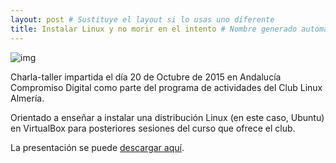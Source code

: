 ```yaml
---
layout: post # Sustituye el layout si lo usas uno diferente
title: Instalar Linux y no morir en el intento # Nombre generado automáticamente
---
```


![img](https://lh3.googleusercontent.com/gjyC_dGc-200KDlzQtYxXqgaBKjbE51k_UIhqFzWNqNTlhr6qgPyexw_kqu1KwT8JwzOi58evQA4E98Z5Y3SMtmUEztKcdc_LhYnvKEbxLnFyOsnd22TRSvV616yTdhfk6wa8DLV0A0ZpdbfLNOZICz0xjD-aah_UzsOUkIaZowNp1MYjMhyHYAbDcislWZnZHUkgMgGlzM9Z9s4G2KyT12B31ENcMKGFFF6DI7oqPlVk1EW4HBE6T6NnLu1T1O7VjrGhYSQNPtTWuwyzfZH4Zz9CPLJHwACC-ql8n68eB0hwKhm1EaCKbiEIYU5U_w-vZ0xRlNmCl4tFyFng4_qGkEzg9HaFBC3fQmH6cUAJSgDuUB_lB24jDPfkIUEN_GfpF7I4J8ar3r2IJpiOYXCwPToITU7IrDv4cNMJOQSY4uwKKE7AXAHtzTZfBqvtMYxp9gS0zb5fnI39GlIHAINRajDgUBHFxUdpnVI40s6NtRUJrQ35AJNtVcF2NK9Fl9pmBqB-fF4F-LJfa0kN9eqKC0t3K8RiOtCt0df16ggjng=w1170-h658-no)

Charla-taller impartida el día 20 de Octubre de 2015 en Andalucía Compromiso Digital como parte del programa de actividades del Club Linux Almería.

Orientado a enseñar a instalar una distribución Linux (en este caso, Ubuntu) en VirtualBox para posteriores sesiones del curso que ofrece el club.

La presentación se puede [descargar aquí](https://drive.google.com/file/d/0B8I_GscWCpN_V0Z0Q0REa01KWWM/view?usp=sharing).
